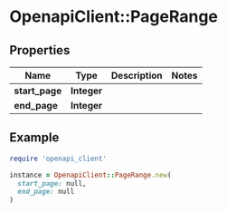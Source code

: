 # OpenapiClient::PageRange

## Properties

| Name | Type | Description | Notes |
| ---- | ---- | ----------- | ----- |
| **start_page** | **Integer** |  |  |
| **end_page** | **Integer** |  |  |

## Example

```ruby
require 'openapi_client'

instance = OpenapiClient::PageRange.new(
  start_page: null,
  end_page: null
)
```

